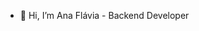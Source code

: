 - 👋 Hi, I’m Ana Flávia - Backend Developer

<!---
AnaPicPay/AnaPicPay is a ✨ special ✨ repository because its `README.md` (this file) appears on your GitHub profile.
You can click the Preview link to take a look at your changes.
--->
